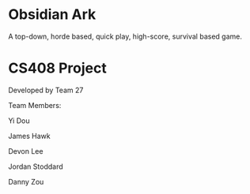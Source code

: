 # Obsidian Ark
A top-down, horde based, quick play, high-score, survival based game.

# CS408 Project
Developed by Team 27

Team Members:

Yi Dou

James Hawk

Devon Lee

Jordan Stoddard

Danny Zou

